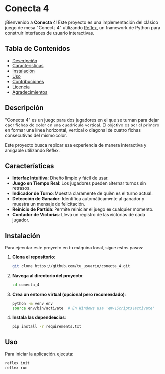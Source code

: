 # Conecta 4

¡Bienvenido a **Conecta 4**! Este proyecto es una implementación del clásico juego de mesa "Conecta 4" utilizando [Reflex](https://reflex.dev/), un framework de Python para construir interfaces de usuario interactivas.

## Tabla de Contenidos

- [Descripción](#descripción)
- [Características](#características)
- [Instalación](#instalación)
- [Uso](#uso)
- [Contribuciones](#contribuciones)
- [Licencia](#licencia)
- [Agradecimientos](#agradecimientos)

## Descripción

"Conecta 4" es un juego para dos jugadores en el que se turnan para dejar caer fichas de color en una cuadrícula vertical. El objetivo es ser el primero en formar una línea horizontal, vertical o diagonal de cuatro fichas consecutivas del mismo color.

Este proyecto busca replicar esa experiencia de manera interactiva y amigable utilizando Reflex.

## Características

- **Interfaz Intuitiva**: Diseño limpio y fácil de usar.
- **Juego en Tiempo Real**: Los jugadores pueden alternar turnos sin retrasos.
- **Indicador de Turno**: Muestra claramente de quién es el turno actual.
- **Detección de Ganador**: Identifica automáticamente al ganador y muestra un mensaje de felicitación.
- **Reinicio de Partida**: Permite reiniciar el juego en cualquier momento.
- **Contador de Victorias**: Lleva un registro de las victorias de cada jugador.

## Instalación

Para ejecutar este proyecto en tu máquina local, sigue estos pasos:

1. **Clona el repositorio**:

    ```bash
    git clone https://github.com/tu_usuario/conecta_4.git
    ```

2. **Navega al directorio del proyecto**:

    ```bash
    cd conecta_4
    ```

3. **Crea un entorno virtual (opcional pero recomendado)**:

    ```bash
    python -m venv env
    source env/bin/activate  # En Windows usa 'env\Scripts\activate'
    ```

4. **Instala las dependencias**:

    ```bash
    pip install -r requirements.txt
    ```

## Uso

Para iniciar la aplicación, ejecuta:

```bash
reflex init
reflex run
